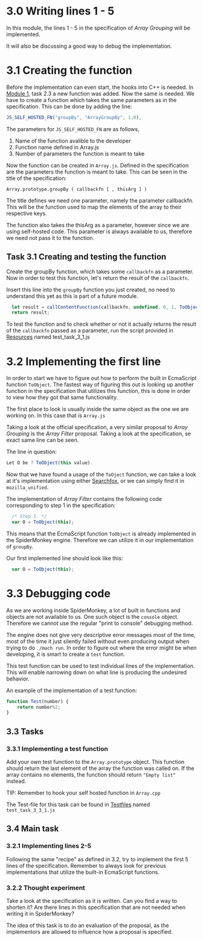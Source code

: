 # **3.0** Writing lines 1 - 5

In this module, the lines 1 - 5 in the specification of _Array Grouping_ will be implemented. 

It will also be discussing a good way to debug the implementation. 

# **3.1** Creating the function

Before the implementation can even start, the hooks into C++ is needed. In [Module 1](/Modules/Module%201/Module1.md), task 2.3 a new function was added. Now the same is needed. We have to create a function which takes the same parameters as in the specification. This can be done by adding the line:

```js
JS_SELF_HOSTED_FN("groupBy", "ArrayGroupBy", 1,0),
```

The parameters for `JS_SELF_HOSTED_FN` are as follows, 
1. Name of the function avalible to the developer
2. Function name defined in Array.js
3. Number of parameters the function is meant to take

Now the function can be created in `Array.js`. Defined in the specification are the parameters the function is meant to take. This can be seen in the title of the specification:

```
Array.prototype.groupBy ( callbackfn [ , thisArg ] )
```

The title defines we need one parameter, namely the parameter callbackfn. This will be the function used to map the elements of the array to their respective keys. 

The function also takes the thisArg as a parameter, however since we are using self-hosted code. This parameter is always available to us, therefore we need not pass it to the function. 

## **Task 3.1** Creating and testing the function

Create the groupBy function, which takes some `callbackfn` as a parameter. Now in order to test this function, let's return the result of the `callbackfn`. 

Insert this line into the `groupBy` function you just created, no need to understand this yet as this is part of a future module. 

```js
  let result = callContentFunction(callbackfn, undefined, 0, 1, ToObject(this));
  return result;
```

To test the function and to check whether or not it actually returns the result of the `callbackfn` passed as a parameter, run the script provided in [Resources](/Modules/Module%203/Testfiles/) named test_task_3_1.js

# **3.2** Implementing the first line

In order to start we have to figure out how to perform the built in EcmaScript function `ToObject`. The fastest way of figuring this out is looking up another function in the specification that utilizes this function, this is done in order to view how they got that same functionality. 

The first place to look is usually inside the same object as the one we are working on. In this case that is `Array.js`

Taking a look at the official specification, a very similar proposal to _Array Grouping_ is the _Array Filter_ proposal. Taking a look at the specification, se exact same line can be seen. 

The line in question:
```js
Let O be ? ToObject(this value).
```
Now that we have found a usage of the `ToOject` function, we can take a look at it's implementation using either [Searchfox](https://searchfox.org), or we can simply find it in `mozilla_unified`. 

The implementation of _Array Filter_ contains the following code corresponding to step 1 in the specification:
```js
  /* Step 1. */
  var O = ToObject(this);
```

This means that the EcmaScript function `ToObject` is already implemented in the SpiderMonkey engine. Therefore we can utilize it in our implementation of `groupBy`. 

Our first implemented line should look like this:
```js
  var O = ToObject(this);
```

# **3.3** Debugging code

As we are working inside SpiderMonkey, a lot of built in functions and objects are not available to us. One such object is the `console` object. Therefore we cannot use the regular "print to console" debugging method. 

The engine does not give very descriptive error messages most of the time, most of the time it just silently failed without even producing output when trying to do `./mach run`. In order to figure out where the error might be when developing, it is smart to create a `test` function. 

This test function can be used to test individual lines of the implementation. This will enable narrowing down on what line is producing the undesired behavior. 

An example of the implementation of a test function:
```js
function Test(number) {
    return number%2;
}
```

## **3.3** Tasks

### **3.3.1** Implementing a test function

Add your own test function to the `Array.prototype` object. This function should return the last element of the array the function was called on. 
If the array contains no elements, the function should return `"Empty list"` instead. 

TIP: Remember to hook your self hosted function in `Array.cpp`

The Test-file for this task can be found in [Testfiles](./Testfiles/) named `test_task_3_3_1.js`


## **3.4** Main task
### **3.2.1** Implementing lines 2-5

Following the same "recipe" as defined in 3.2, try to implement the first 5 lines of the specification. Remember to always look for previous implementations that utilize the built-in EcmaScript functions. 

### **3.2.2** Thought experiment

Take a look at the specification as it is written. Can you find a way to shorten it? Are there lines in this specification that are not needed when writing it in SpiderMonkey?

The idea of this task is to do an evaluation of the proposal, as the implementors are allowed to influence how a proposal is specified. 

